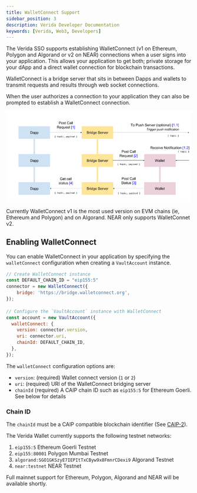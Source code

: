 ```yaml
---
title: WalletConnect Support
sidebar_position: 3
description: Verida Developer Documentation
keywords: [Verida, Web3, Developers]
---
```


The Verida SSO supports establishing WalletConnect (v1 on Ethereum, Polygon and Algorand or v2 on NEAR) connections when a user signs into your application. This allows your application to get both; private storage for your dApp and a direct wallet connection for blockchain transactions.

WalletConnect is a bridge server that sits in between Dapps and wallets to transmit requests and results through web socket connections.

When the user authorizes a connection to your application they can also be prompted to establish a WalletConnect connection.

![wallet-connect.png](wallet-connect.png)

Currently WalletConnect v1 is the most used version on EVM chains (ie, Ethereum and Polygon) and on Algorand. NEAR only supports WalletConnet v2. 


## Enabling WalletConnect

You can enable WalletConnect in your application by specifying the `walletConnect` configuration when creating a `VaultAccount` instance.

```jsx
// Create WalletConnect instance
const DEFAULT_CHAIN_ID = "eip155:5"
connector = new WalletConnect({
    bridge: 'https://bridge.walletconnect.org',
});

// Configure the `VaultAccount` instance with WalletConnect
const account = new VaultAccount({
  walletConnect: {
    version: connector.version,
    uri: connector.uri,
    chainId: DEFAULT_CHAIN_ID,
  },
});
```

The `walletConnect` configuration options are:

- `version`: (required) Wallet connect version (`1` or `2`)
- `uri`: (required) URI of the WalletConnect bridging server
- `chainId` (required) A CAIP chain ID such as `eip155:5` for Ethereum Goerli. See below for details

### Chain ID

The `chainId` must be a CAIP compatible blockchain identifier (See [CAIP-2](https://github.com/ChainAgnostic/CAIPs/blob/master/CAIPs/caip-2.md)).

The Verida Wallet currently supports the following testnet networks:

1. `eip155:5` Ethereum Goerli Testnet
2. `eip155:80001` Polygon Mumbai Testnet
3. `algorand:SGO1GKSzyE7IEPItTxCByw9x8FmnrCDexi9` Algorand Testnet
4. `near:testnet` NEAR Testnet

Full mainnet support for Ethereum, Polygon, Algorand and NEAR will be available shortly.